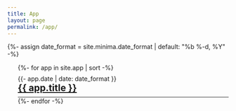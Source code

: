 ```yaml
---
title: App
layout: page
permalink: /app/
---
```

{%- assign date_format = site.minima.date_format | default: "%b %-d, %Y" -%}
<ul class="app-list" style="list-style: none; margin-left: 0;">
    {%- for app in site.app | sort -%}
    <li class="site-app" style="border-bottom: solid 1px #333; padding: 8px 0;">
        <span class="post-meta">{{- app.date | date: date_format }}</span>
        <h2 style="margin: 0;">
            <a class="site-app-text" href="{{ app.permalink }}">
                {{ app.title }}
            </a>
        </h2>
    </li>
    {%- endfor -%}
</ul>

